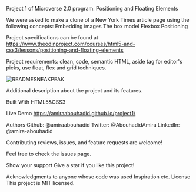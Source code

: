 Project 1 of Microverse 2.0 program: Positioning and Floating Elements

We were asked to make a clone of a New York Times article page using the following concepts: Embedding images The box model Flexbox Positioning

Project specifications can be found at https://www.theodinproject.com/courses/html5-and-css3/lessons/positioning-and-floating-elements

Project requirements: clean, code, semantic HTML, aside tag for editor's picks, use float, flex and grid techniques.


![READMESNEAKPEAK](https://user-images.githubusercontent.com/56790126/108226304-75532f00-7145-11eb-9f71-7916903fbc67.png)

Additional description about the project and its features.

Built With
HTML5&CSS3

Live Demo
https://amiraabouhadid.github.io/project1/

Authors
Github: @amiraabouhadid
Twitter: @AbouhadidAmira
LinkedIn: @amira-abouhadid

Contributing reviews, issues, and feature requests are welcome!

Feel free to check the issues page.

Show your support Give a star if you like this project!

Acknowledgments to anyone whose code was used Inspiration etc. License This project is MIT licensed.
